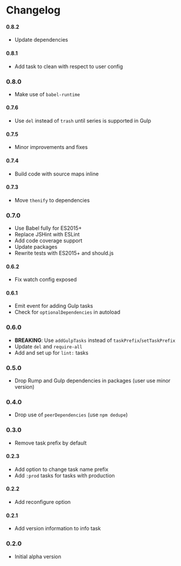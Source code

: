 # Changelog

#### 0.8.2
- Update dependencies

#### 0.8.1
- Add task to clean with respect to user config

### 0.8.0
- Make use of `babel-runtime`

#### 0.7.6
- Use `del` instead of `trash` until series is supported in Gulp

#### 0.7.5
- Minor improvements and fixes

#### 0.7.4
- Build code with source maps inline

#### 0.7.3
- Move `thenify` to dependencies

### 0.7.0
- Use Babel fully for ES2015+
- Replace JSHint with ESLint
- Add code coverage support
- Update packages
- Rewrite tests with ES2015+ and should.js

#### 0.6.2
- Fix watch config exposed

#### 0.6.1
- Emit event for adding Gulp tasks
- Check for `optionalDependencies` in autoload

### 0.6.0
- **BREAKING**: Use `addGulpTasks` instead of `taskPrefix`/`setTaskPrefix`
- Update `del` and `require-all`
- Add and set up for `lint:` tasks

### 0.5.0
- Drop Rump and Gulp dependencies in packages (user use minor version)

### 0.4.0
- Drop use of `peerDependencies` (use `npm dedupe`)

### 0.3.0
- Remove task prefix by default

#### 0.2.3
- Add option to change task name prefix
- Add `:prod` tasks for tasks with production

#### 0.2.2
- Add reconfigure option

#### 0.2.1
- Add version information to info task

### 0.2.0
- Initial alpha version

